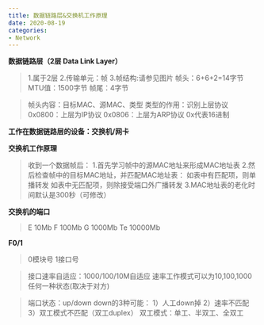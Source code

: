 ```yaml
---
title: 数据链路层&交换机工作原理
date: 2020-08-19
categories:
- Network
---
```

**数据链路层（2层 Data Link Layer）**

> 1.属于2层
> 2.传输单元：帧
> 3.帧结构:请参见图片
>   帧头：6+6+2=14字节
>   MTU值：1500字节
>   帧尾：4字节

> 帧头内容：目标MAC、源MAC、类型
>   类型的作用：识别上层协议
>   0x0800：上层为IP协议
>   0x0806：上层为ARP协议
>   0x代表16进制

**工作在数据链路层的设备：交换机/网卡**

**交换机工作原理**

> 收到一个数据帧后：
> 1.首先学习帧中的源MAC地址来形成MAC地址表
> 2.然后检查帧中的目标MAC地址，并匹配MAC地址表：
> 如表中有匹配项，则单播转发
> 如表中无匹配项，则除接受端口外广播转发
> 3.MAC地址表的老化时间默认是300秒（可修改）

**交换机的端口**

> E 10Mb
> F 100Mb
> G  1000Mb
> Te 10000Mb

**F0/1**

> 0模块号
> 1接口号

> 接口速率自适应：1000/100/10M自适应
> 速率工作模式可以为10,100,1000任何一种状态(取决于对方)

> 端口状态：up/down
> down的3种可能：
> 1）人工down掉
> 2）速率不匹配
> 3）双工模式不匹配（双工duplex）
>    双工模式：单工、半双工、全双工


